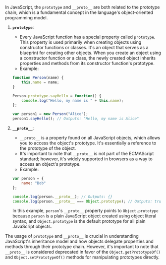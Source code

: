 In JavaScript, the `prototype` and `__proto__` are both related to the prototype chain, which is a fundamental concept in the language's object-oriented programming model.

1. **`prototype`**: 
   - Every JavaScript function has a special property called `prototype`. This property is used primarily when creating objects using constructor functions or classes. It's an object that serves as a blueprint for creating other objects. When you create an object using a constructor function or a class, the newly created object inherits properties and methods from its constructor function's prototype.
   - Example:

    ```javascript
    function Person(name) {
        this.name = name;
    }

    Person.prototype.sayHello = function() {
        console.log("Hello, my name is " + this.name);
    };

    var person1 = new Person("Alice");
    person1.sayHello(); // Outputs: "Hello, my name is Alice"
    ```

2. **`__proto__`**: 
   - `__proto__` is a property found on all JavaScript objects, which allows you to access the object's prototype. It's essentially a reference to the prototype of the object.
   - It's important to note that `__proto__` is not part of the ECMAScript standard; however, it's widely supported in browsers as a way to access an object's prototype.
   - Example:

    ```javascript
    var person = {
        name: "Bob"
    };

    console.log(person.__proto__); // Outputs: {}
    console.log(person.__proto__ === Object.prototype); // Outputs: true
    ```

   In this example, `person`'s `__proto__` property points to `Object.prototype` because `person` is a plain JavaScript object created using object literal syntax, and `Object.prototype` is the default prototype for all plain JavaScript objects.

The usage of `prototype` and `__proto__` is crucial in understanding JavaScript's inheritance model and how objects delegate properties and methods through their prototype chain. However, it's important to note that `__proto__` is considered deprecated in favor of the `Object.getPrototypeOf()` and `Object.setPrototypeOf()` methods for manipulating prototypes directly.